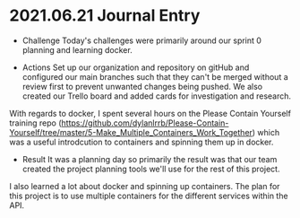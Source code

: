 # 2021.06.21 Journal Entry

* Challenge
Today's challenges were primarily around our sprint 0 planning and learning docker.

* Actions
Set up our organization and repository on gitHub and configured our main branches such that they can't be merged without a review first to prevent unwanted changes being pushed. We also created our Trello board and added cards for investigation and research.

With regards to docker, I spent several hours on the Please Contain Yourself training repo (https://github.com/dylanlrrb/Please-Contain-Yourself/tree/master/5-Make_Multiple_Containers_Work_Together) which was a useful introdcution to containers and spinning them up in docker.

* Result
It was a planning day so primarily the result was that our team created the project planning tools we'll use for the rest of this project.

I also learned a lot about docker and spinning up containers. The plan for this project is to use multiple containers for the different services within the API.